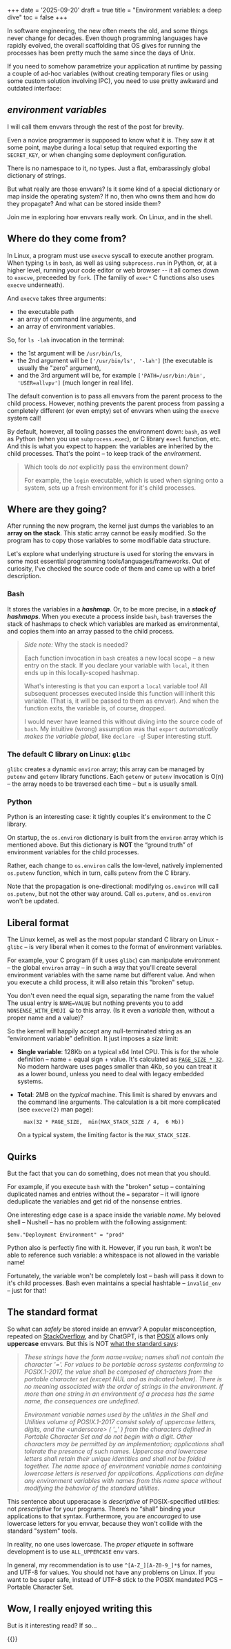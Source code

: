 +++
date = '2025-09-20'
draft = true
title = "Environment variables: a deep dive"
toc = false
+++

<!-- This is a draft. It should be ignored by Hugo, and not displayed on the website. -->
<!-- This is a draft. It should be ignored by Hugo, and not displayed on the website. -->
<!-- This is a draft. It should be ignored by Hugo, and not displayed on the website. -->
<!-- This is a draft. It should be ignored by Hugo, and not displayed on the website. -->
<!-- This is a draft. It should be ignored by Hugo, and not displayed on the website. -->
<!-- This is a draft. It should be ignored by Hugo, and not displayed on the website. -->
<!-- This is a draft. It should be ignored by Hugo, and not displayed on the website. -->

In software engineering, the new often meets the old, and some things never
change for decades. Even though programming languages have rapidly evolved, the
overall scaffolding that OS gives for running the processes has been pretty
much the same since the days of Unix.

If you need to somehow parametrize your application at runtime by passing a
couple of ad-hoc variables (without creating temporary files or using some
custom solution involving IPC), you need to use pretty awkward and outdated
interface:

## *environment variables*

I will call them envvars through the rest of the post for brevity.

Even a novice programmer is supposed to know what it is. They saw it at some
point, maybe during a local setup that required exporting the `SECRET_KEY`, or
when changing some deployment configuration.

There is no namespace to it, no types. Just a flat, embarassingly global
dictionary of strings.

But what really are those envvars? Is it some kind of a special dictionary or
map inside the operating system? If no, then who owns them and how do they
propagate? And what can be stored inside them?

Join me in exploring how envvars really work. On Linux, and in the shell.


## Where do they come from?

In Linux, a program must use `execve` syscall to execute another program. When
typing `ls` in `bash`, as well as using `subprocess.run` in Python, or, at a
higher level, running your code editor or web browser -- it all comes down to
`execve`, preceeded by `fork`. (The familiy of `exec*` C functions also uses
`execve` underneath).

And `execve` takes three arguments:
- the executable path
- an array of command line arguments, and
- an array of environment variables.

So, for `ls -lah` invocation in the terminal:
- the 1st argument will be `/usr/bin/ls`,
- the 2nd argument will be `['/usr/bin/ls', '-lah']`
  (the executable is usually the "zero" argument),
- and the 3rd argument will be, for example `['PATH=/usr/bin:/bin',
  'USER=allvpv']` (much longer in real life).

The default convention is to pass all envvars from the parent process to the
child process. However, nothing prevents the parent process from passing a
completely different (or even empty) set of envvars when using the `execve`
system call!

By default, however, all tooling passes the environment down: `bash`, as well
as Python (when you use `subprocess.exec`), or C library `execl` function, etc.
And this is what you expect to happen: the variables are inherited by the child
processes. That's the point – to keep track of the *environment*.

> Which tools do *not* explicitly pass the environment down?
>
> For example, the `login` executable, which is used when signing onto a
> system, sets up a fresh environment for it's child processes.


## Where are they going?

After running the new program, the kernel just dumps the variables to an
**array on the stack**. This static array cannot be easily modified. So the
program has to copy those variables to some modifiable data structure.

Let's explore what underlying structure is used for storing the envvars in some
most essential programming tools/languages/frameworks. Out of curiosity, I've
checked the source code of them and came up with a brief description.

### Bash

It stores the variables in a ***hashmap***. Or, to be more precise, in a
***stack of hashmaps***. When you execute a process inside `bash`, `bash`
traverses the stack of hashmaps to check which variables are marked as
environmental, and copies them into an array passed to the child process.

> *Side note:* Why the stack is needed?
>
>  Each function invocation in `bash` creates a new local scope – a new entry
>  on the stack. If you declare your variable with `local`, it then ends up in
>  this locally-scoped hashmap.
>
> What's interesting is that you can export a `local` variable too! All
> subsequent processes executed inside this function will inherit this
> variable. (That is, it will be passed to them as envvar). And when the
> function exits, the variable is, of course, dropped.
>
> I would never have learned this without diving into the source code of
> `bash`. My intuitive (wrong) assumption was that `export` *automatically
> makes the variable global*, like `declare -g`! Super interesting stuff.

### The default C library on Linux: `glibc`

`glibc` creates a dynamic `environ` array; this array can be managed by
`putenv` and `getenv` library functions. Each `getenv` or `putenv` invocation
is O(n) – the array needs to be traversed each time – but `n` is usually small.

### Python

Python is an interesting case: it tightly couples it's environment to the C
library.

On startup, the `os.environ` dictionary is built from the `environ` array which
is mentioned above. But this dictionary is **NOT** the “ground truth” of
environment variables for the child processes.

Rather, each change to `os.environ` calls the low-level, natively implemented
`os.putenv` function, which in turn, calls `putenv` from the C library.

Note that the propagation is one-directional: modifying `os.environ` will call
`os.putenv`, but not the other way around. Call `os.putenv`, and `os.environ`
won't be updated.


## Liberal format

The Linux kernel, as well as the most popular standard C library on Linux -
`glibc` – is very liberal when it comes to the format of environment variables.

For example, your C program (if it uses `glibc`) can manipulate environment –
the global `environ` array – in such a way that you'll create several
environment variables with the same name but different value. And when you
execute a child process, it will also retain this "broken" setup.

You don't even need the equal sign, separating the name from the value! The
usual entry is `NAME=VALUE`  but nothing prevents you to add
`NONSENSE_WITH_EMOJI 😀` to this array. (Is it even a *variable* then, without
a proper name and a value)?

So the kernel will happily accept any null-terminated string as an “environment
variable” definition. It just imposes a *size* limit:

- **Single variable**: 128Kb on a typical x64 Intel CPU. This is for the whole
  definition – name + equal sign + value. It's calculated as [`PAGE_SIZE *
  32`](https://elixir.bootlin.com/linux/v2.6.24/source/include/linux/binfmts.h#L14).
  No modern hardware uses pages smaller than 4Kb, so you can treat it as a lower bound,
  unless you need to deal with legacy embedded systems.

- **Total**: 2MB on the *typical* machine. This limit is shared by envvars and
  the command line arguments. The calculation is a bit more complicated (see
  `execve(2)` man page):

        max(32 * PAGE_SIZE,  min(MAX_STACK_SIZE / 4,  6 Mb))

  On a typical system, the limiting factor is the `MAX_STACK_SIZE`.


## Quirks

But the fact that you can do something, does not mean that you should.

For example, if you execute `bash` with the "broken" setup – containing
duplicated names and entries without the `=` separator – it will ignore
deduplicate the variables and get rid of the nonsense entries.

One interesting edge case is a space inside the variable *name*. My beloved
shell – Nushell – has no problem with the following assignment:

    $env."Deployment Environment" = "prod"

Python also is perfectly fine with it. However, if you run `bash`, it won't be
able to reference such variable: a whitespace is not allowed in the variable
name!

Fortunately, the variable won't be completely lost – bash will pass it down to
it's child processes. Bash even maintains a special hashtable – `invalid_env` –
just for that!


## The standard format

So what can *safely* be stored inside an envvar? A popular
misconception, repeated on
[StackOverflow](https://stackoverflow.com/a/2821183), and by ChatGPT, is that
[POSIX](https://en.wikipedia.org/wiki/POSIX) allows only **uppercase** envvars.
But this is NOT [what the standard
says](https://pubs.opengroup.org/onlinepubs/9699919799/):

> *These strings have the form name=value; names shall not contain the character
> '='. For values to be portable across systems conforming to POSIX.1-2017, the
> value shall be composed of characters from the portable character set (except
> NUL and as indicated below). There is no meaning associated with the order of
> strings in the environment. If more than one string in an environment of a
> process has the same name, the consequences are undefined.*
>
> *Environment variable names used by the utilities in the Shell and Utilities
> volume of POSIX.1-2017 consist solely of uppercase letters, digits, and the
> \<underscore\> ( '_' ) from the characters defined in Portable Character Set
> and do not begin with a digit. Other characters may be permitted by an
> implementation; applications shall tolerate the presence of such names.
> Uppercase and lowercase letters shall retain their unique identities and
> shall not be folded together. The name space of environment variable names
> containing lowercase letters is reserved for applications. Applications can
> define any environment variables with names from this name space without
> modifying the behavior of the standard utilities.*

This sentence about upperacase is *descriptive* of POSIX-specified utilities:
not *prescriptive* for your programs. There’s no “shall” binding your
applications to that syntax. Furthermore, you are *encouraged* to use lowercase
letters for you envvar, because they won't collide with the standard "system"
tools.

In reality, no one uses lowercase. The *proper etiquete* in software
development is to use `ALL_UPPERCASE` env vars.


In general, my recommendation is to use `^[A-Z_][A-Z0-9_]*$` for names, and
UTF-8 for values. You should not have any problems on Linux. If you want to be
super safe, instead of UTF-8 stick to the POSIX mandated PCS – Portable
Character Set.


## Wow, I really enjoyed writing this

But is it interesting read? If so...

{{<subscribe>}}




<!-- ## How to properly get the current username in Bash script? -->
<!---->
<!-- Recently I had to review code with this one peculiar line: -->
<!---->
<!--     EVALUATOR_NAME="${USER:-$(whoami)}" -->
<!---->
<!-- My first question was: isn't it redundant? Why cannot we stick to either -->
<!-- `${USER}` or `$(whoami)`? If you struggle to understand this syntax let me -->
<!-- unpack it: `${USER}` resolves to the value of the environment variable called -->
<!-- `USER`, which – surprise! – should be set to your username. And `whoami` is a -->
<!-- binary that, when executed, that prints the current username. `$(...)` captures -->
<!-- command standard output, so `echo $(whomai)` is the same as `whoami` -->
<!---->
<!-- And `${VAR_NAME:-fallback_value}` is another bashism. If `VAR_NAME` is set and -->
<!-- non-empty, that the value of `VAR_NAME` is used here, otherwise it fallbacks to -->
<!-- `fallback_value`. -->
<!---->
<!-- So why cannot we stick to either `${USER}` or `$(whoami)`? If in your Linux -->
<!-- terminal you'll type: -->
<!---->
<!--     env -->
<!---->
<!-- then you'll see all environment variables listed. But no one is preventing you -->
<!-- to write: -->
<!---->
<!--     unset USER -->
<!---->
<!-- and `USER` is gone. -->


<!-- ## Another options -->
<!---->
<!-- Of course, it wouldn't be UNIX if there were only two options. `${USER}` and -->
<!-- `whoami` are probably most popular, but there is also: -->
<!---->
<!-- - `logname` -->
<!-- - `: \\u; echo "${_@P}"` if you are on fairly new Bash (4.4 or newer); yes, really! -->
<!--   I had no clue what it meant where I was it for the first time, but don't worry, -->
<!--   we dive into this. -->
<!-- - `${LOGNAME}` -->
<!-- - `who am i` (yup!) -->
<!-- - `id -un` -->
<!---->
<!-- and I am pretty sure that this list is not complete. -->



<!-- I recently started doing infra work at my current company, improving crumbling -->
<!-- infrastructue for AI-related services and tools. And sometimes I wonder, what -->
<!-- went wrong with the software world that in 2025 I still have to bother writing -->
<!-- `bash`! -->
<!-- Anyway, Bash is still around, and r -->
<!---->
<!-- You know what I mean. Clever one-or-two-or-ten-liners next to the Docker -->
<!-- `RUN` directive. `sh` spliced in the Jenkins pipelines. Full-blown startup -->
<!-- script inside the image. Plus tiny `local_setup.sh` in the repo to export env -->
<!-- vars. And so on. Bash is there and it's not going anywhere! -->
<!---->
<!-- Don't get me wrong, I looove writing bash! It's the same kind of love that I -->
<!-- have for Makefiles, Objective-C, or any kind of arcane retro tech. However, -->
<!-- arguing with someone (again!) that in their `for` loop they should use -->
<!-- `${array[@]}` (instead of the default split by whitespace) feels like -->
<!-- satisfying my inner nerd instead of doing actual productive work for my -->
<!-- `$CORP`. -->
<!---->
<!-- So why bash!? -->
<!---->
<!-- In theory, I can embed inside a Docker image a modern shell like, for example, -->
<!-- my beloved Nushell. But a new 40 Mb binary would raise some eyebrows. Plus it -->
<!-- would need to pass compliance and security audit. What's worse, AI is not able -->
<!-- to output 10 syntactically correct lines of Nushell. (This is a niche -->
<!-- technology, afterall). So using Nushell for infra would paralize my colleagues -->
<!-- and make them unable to collaborate: not everyone in my team is a Nushell -->
<!-- afficionado, afterall. (Shout out to our intern Krzysiek, who is)! And don't -->
<!-- even get me started about integration with external tools, like, for example, -->
<!-- embedding Nu inside Dockerfile. -->
<!---->
<!-- Compare this to `bash` and its cute little ELF -- 2MB statically linked. Jokes -->
<!-- aside, this binary is literally everywhere. I bet it is more widespread than -->
<!-- the famous "1 billion devices running Java". And, last but not least, AI is -->
<!-- super fluent in bash. (At least in comparison to us, mere mortals). -->
<!---->
<!-- And, in a nutshell, that's why bash sticks around. -->
<!---->

<!-- Sometimes I wonder, what went wrong with the software world that in 2025 I -->
<!-- still have to write `bash`. Anyway, it is still around, at least in my -->
<!-- `${CORP}`. And I need to write or review such code from time to time. -->
<!---->
<!-- You can learn horizontally, concept by concept, but you can also learn -->
<!-- vertically, trying to tackle one thing in depth. This article has one -->
<!-- theme: getting the current username in a Bash script. And everything -->
<!-- that follows from that. -->
<!---->
<!-- Recently I had to review code with this one peculiar line: -->
<!---->
<!--     EVALUATOR_NAME="${USER:-$(whoami)}" -->
<!---->
<!-- My first question was: isn't it redundant? -->
<!---->
<!-- If you struggle to understand this syntax let me unpack it: -->
<!---->
<!-- > On Linux, `${USER}` resolves to the value of the environment variable called -->
<!-- > `USER`, which – surprise! – should be set to your username. And `whoami` is a -->
<!-- > binary that, when executed, that prints the current username. `$(...)` captures -->
<!-- > command standard output, so `echo $(whomai)` is the same as `whoami`. -->
<!-- > -->
<!-- > And `${VAR_NAME:-fallback_value}` is another bashism. If `VAR_NAME` is set and -->
<!-- > non-empty, that the value of `VAR_NAME` is used here, otherwise it fallbacks to -->
<!-- > `fallback_value`. -->
<!---->
<!-- So why cannot we stick to either `${USER}` or `$(whoami)`? -->
<!---->
<!-- Anyway, that's what Cursor generated for my colleague, and I needed to review -->
<!-- it. I asked the LLM for a possible reasoning of why this was chosen, but the -->
<!-- answer was vague and non-convincing. -->
<!---->
<!-- And I went down the rabbit hole, doing a little bit of research  :) I will be -->
<!-- focusing on how it works on Linux. -->

<!-- ## Terrible code from AI assistants -->
<!---->
<!-- You probably noticed that AI coding tools (as for now) are doing a lot of -->
<!-- overzelaous, too defensive checks and fallbacks. I imagine that reinforcement -->
<!-- learning leads to that: models are heavily trained to complete the tasks -->
<!-- against automated checker, before their context window ends, so they try -->
<!-- everything to desperately “make it work”. There is no time to “tweak” the -->
<!-- solution iteratively, if you have limited memory, so it's always better -->
<!-- to do the validation multiple times than to miss it. -->

